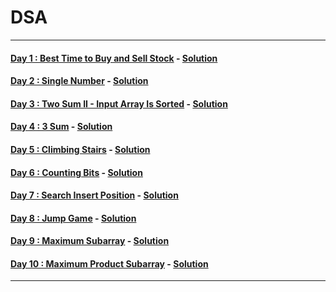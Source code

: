 # DSA
----
#### [Day 1 : Best Time to Buy and Sell Stock](https://leetcode.com/problems/best-time-to-buy-and-sell-stock/) - [Solution](https://github.com/Rajesh42/DSA/blob/main/Day1.cpp)
#### [Day 2 : Single Number](https://leetcode.com/problems/single-number/) - [Solution](https://github.com/Rajesh42/DSA/blob/main/Day2.cpp)
#### [Day 3 : Two Sum II - Input Array Is Sorted](https://leetcode.com/problems/two-sum-ii-input-array-is-sorted/) - [Solution](https://github.com/Rajesh42/DSA/blob/main/Day3.cpp)
#### [Day 4 : 3 Sum](https://leetcode.com/problems/3sum/) - [Solution](https://github.com/Rajesh42/DSA/blob/main/Day4.cpp)
#### [Day 5 : Climbing Stairs](https://leetcode.com/problems/climbing-stairs/) - [Solution](https://github.com/Rajesh42/DSA/blob/main/Day5.cpp)
#### [Day 6 : Counting Bits](https://leetcode.com/problems/counting-bits/) - [Solution](https://github.com/Rajesh42/DSA/blob/main/Day6.cpp)
#### [Day 7 : Search Insert Position](https://leetcode.com/problems/search-insert-position/) - [Solution](https://github.com/Rajesh42/DSA/blob/main/Day7.cpp)
#### [Day 8 : Jump Game](https://leetcode.com/problems/jump-game/) - [Solution](https://github.com/Rajesh42/DSA/blob/main/Day8.cpp)
#### [Day 9 : Maximum Subarray](https://leetcode.com/problems/maximum-subarray/) - [Solution](https://github.com/Rajesh42/DSA/blob/main/Day9.cpp)
#### [Day 10 : Maximum Product Subarray](https://leetcode.com/problems/maximum-product-subarray/) - [Solution](https://github.com/Rajesh42/DSA/blob/main/Day10.cpp)
----
 
